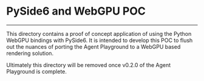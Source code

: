 # PySide6 and WebGPU POC
- - -
This directory contains a proof of concept application of using
the Python WebGPU bindings with PySide6. It is intended to 
develop this POC to flush out the nuances of porting the Agent
Playground to a WebGPU based rendering solution. 

Ultimately this directory will be removed once v0.2.0 of the 
Agent Playground is complete.